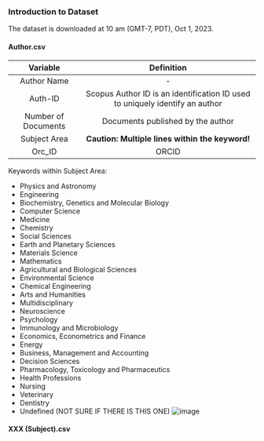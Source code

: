 ### Introduction to Dataset
The dataset is downloaded at 10 am (GMT-7, PDT), Oct 1, 2023.
#### Author.csv
|       Variable      |                                   Definition                                  |
|:-------------------:|:-----------------------------------------------------------------------------:|
| Author Name         | -                                                                             |
| Auth-ID             | Scopus Author ID is an identification ID used to uniquely identify an author |
| Number of Documents | Documents published by the author                                             |
| Subject Area        | **Caution: Multiple lines within the keyword!**                               |
| Orc_ID              | ORCID                                                                         |

Keywords within Subject Area:
* Physics and Astronomy
* Engineering
* Biochemistry, Genetics and Molecular Biology
* Computer Science
* Medicine
* Chemistry
* Social Sciences
* Earth and Planetary Sciences
* Materials Science
* Mathematics
* Agricultural and Biological Sciences
* Environmental Science
* Chemical Engineering
* Arts and Humanities
* Multidisciplinary
* Neuroscience
* Psychology
* Immunology and Microbiology
* Economics, Econometrics and Finance
* Energy
* Business, Management and Accounting
* Decision Sciences
* Pharmacology, Toxicology and Pharmaceutics
* Health Professions
* Nursing
* Veterinary
* Dentistry
* Undefined (NOT SURE IF THERE IS THIS ONE)
![image](https://github.com/liziyue17/CE_263H/assets/48009017/79a7a372-29f8-4045-8979-611964d35d4d)
#### XXX (Subject).csv

